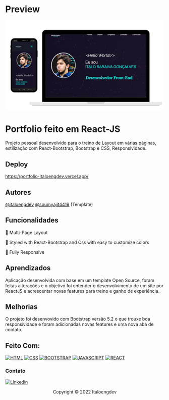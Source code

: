 
# Preview
![grab-landing-page](https://github.com/italoengdev/portfolio-italoengdev/blob/master/src/Assets/portcell.png)
# Portfolio feito em React-JS

Projeto pessoal desenvolvido para o treino de Layout em várias páginas, estilização com React-Bootstrap, Bootstrap e CSS, Responsividade.


## Deploy

https://portfolio-italoengdev.vercel.app/

## Autores

[@italoengdev](https://www.github.com/italoengdev)
[@soumyajit4419](https://github.com/soumyajit4419) (Template)

## Funcionalidades

📖 Multi-Page Layout

🎨 Styled with React-Bootstrap and Css with easy to customize colors

📱 Fully Responsive


## Aprendizados

Aplicação desenvolvida com base em um template Open Source, foram feitas alterações e o objetivo foi entender o desenvolvimento de um site por ReactJS e acrescentar novas features para treino e ganho de experiência.


## Melhorias

O projeto foi desenvovido com Bootstrap versão 5.2 o que trouxe boa responsividade e foram adicionadas novas features e uma nova aba de contato.

## Feito Com:
[![HTML](https://img.shields.io/badge/HTML5-E34F26?style=for-the-badge&logo=html5&logoColor=white)](https://developer.mozilla.org/pt-BR/docs/Web/HTML)
[![CSS](https://img.shields.io/badge/CSS3-1572B6?style=for-the-badge&logo=css3&logoColor=white)](https://www.w3schools.com/css/)
[![BOOTSTRAP](https://img.shields.io/badge/Bootstrap-563D7C?style=for-the-badge&logo=bootstrap&logoColor=white)](https://getbootstrap.com/)
[![JAVASCRIPT](https://img.shields.io/badge/JavaScript-323330?style=for-the-badge&logo=javascript&logoColor=F7DF1E)](https://developer.mozilla.org/pt-BR/docs/Web/JavaScript/)
[![REACT](https://img.shields.io/badge/React-20232A?style=for-the-badge&logo=react&logoColor=61DAFB)](https://reactjs.org/)


### Contato

[![Linkedin](https://img.shields.io/badge/LinkedIn-0077B5?style=for-the-badge&logo=linkedin&logoColor=white)](https://www.linkedin.com/in/italoengdev/)

<p align="center">Copyright © 2022 Italoengdev</p>
